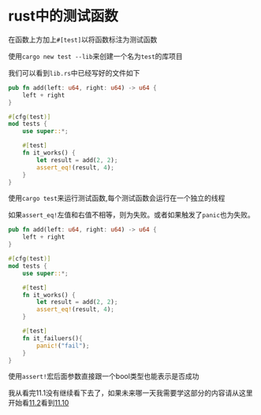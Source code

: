 # rust中的测试函数
在函数上方加上`#[test]`以将函数标注为测试函数

使用`cargo new test --lib`来创建一个名为`test`的库项目

我们可以看到`lib.rs`中已经写好的文件如下
``` rust
pub fn add(left: u64, right: u64) -> u64 {
    left + right
}

#[cfg(test)]
mod tests {
    use super::*;

    #[test]
    fn it_works() {
        let result = add(2, 2);
        assert_eq!(result, 4);
    }
}
```

使用`cargo test`来运行测试函数,每个测试函数会运行在一个独立的线程

如果`assert_eq!`左值和右值不相等，则为失败。或者如果触发了`panic`也为失败。
``` rust
pub fn add(left: u64, right: u64) -> u64 {
    left + right
}

#[cfg(test)]
mod tests {
    use super::*;

    #[test]
    fn it_works() {
        let result = add(2, 2);
        assert_eq!(result, 4);
    }

    #[test]
    fn it_failuers(){
        panic!("fail");
    }
}
```
使用`assert!`宏后面参数直接跟一个bool类型也能表示是否成功

我从看完11.1没有继续看下去了，如果未来哪一天我需要学这部分的内容请从这里开始看[11.2](https://www.bilibili.com/video/BV1hp4y1k7SV?spm_id_from=333.788.videopod.episodes&vd_source=a3e79c6044a74cfda15dd96a1d025f20&p=52)看到[11.10](https://www.bilibili.com/video/BV1hp4y1k7SV?spm_id_from=333.788.videopod.episodes&vd_source=a3e79c6044a74cfda15dd96a1d025f20&p=60)